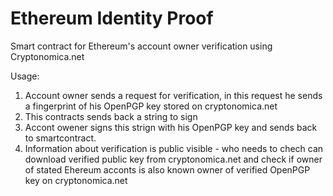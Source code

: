 # Ethereum Identity Proof

Smart contract for Ethereum's account owner verification using Cryptonomica.net

Usage:
1. Account owner sends a request for verification, in this request he sends a fingerprint of his OpenPGP key stored on cryptonomica.net
2. This contracts sends back a string to sign
3. Accont owener signs this strign with his OpenPGP key and sends back to smartcontract.
4. Information about verification is public visible - who needs to chech can download verified public key from cryptonomica.net and check if owner of stated Ehereum acconts is also known owner of verified OpenPGP key on cryptonomica.net

